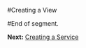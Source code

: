 #Creating a View


#End of segment. 

__Next:__ [Creating a Service](https://github.com/gforti/angularjs-workshop-tutorial/blob/master/guides/Creating-a-Service.md)
